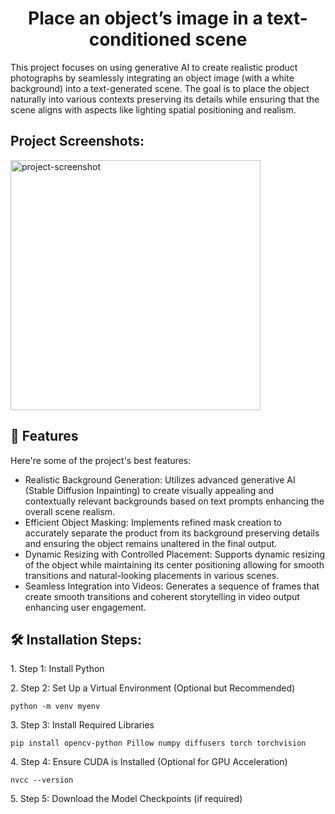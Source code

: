 <h1 align="center" id="title">Place an object’s image in a text-conditioned scene</h1>

<p id="description">This project focuses on using generative AI to create realistic product photographs by seamlessly integrating an object image (with a white background) into a text-generated scene. The goal is to place the object naturally into various contexts preserving its details while ensuring that the scene aligns with aspects like lighting spatial positioning and realism.</p>

<h2>Project Screenshots:</h2>

<img src="https://drive.google.com/file/d/1aPS18uvwNnloKzzXmBKE-VmB-OP_nJM7/view?usp=sharing" alt="project-screenshot" width="400" height="400/">

  
  
<h2>🧐 Features</h2>

Here're some of the project's best features:

*   Realistic Background Generation: Utilizes advanced generative AI (Stable Diffusion Inpainting) to create visually appealing and contextually relevant backgrounds based on text prompts enhancing the overall scene realism.
*   Efficient Object Masking: Implements refined mask creation to accurately separate the product from its background preserving details and ensuring the object remains unaltered in the final output.
*   Dynamic Resizing with Controlled Placement: Supports dynamic resizing of the object while maintaining its center positioning allowing for smooth transitions and natural-looking placements in various scenes.
*   Seamless Integration into Videos: Generates a sequence of frames that create smooth transitions and coherent storytelling in video output enhancing user engagement.

<h2>🛠️ Installation Steps:</h2>

<p>1. Step 1: Install Python</p>

<p>2. Step 2: Set Up a Virtual Environment (Optional but Recommended)</p>

```
python -m venv myenv
```

<p>3. Step 3: Install Required Libraries</p>

```
pip install opencv-python Pillow numpy diffusers torch torchvision
```

<p>4. Step 4: Ensure CUDA is Installed (Optional for GPU Acceleration)</p>

```
nvcc --version
```

<p>5. Step 5: Download the Model Checkpoints (if required)</p>
